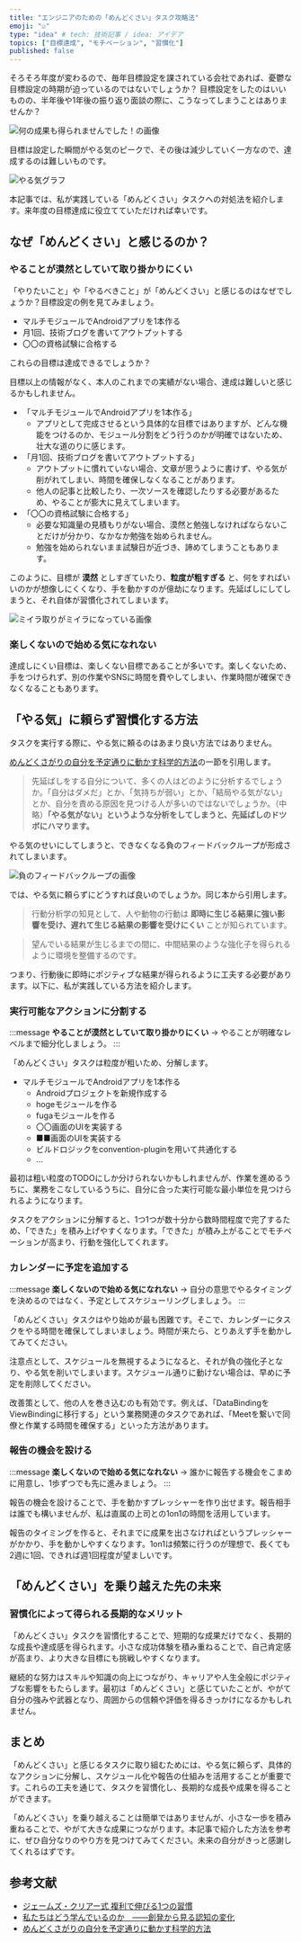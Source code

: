 ```yaml
---
title: "エンジニアのための「めんどくさい」タスク攻略法"
emoji: "☑️"
type: "idea" # tech: 技術記事 / idea: アイデア
topics: ["目標達成", "モチベーション", "習慣化"]
published: false
---
```


そろそろ年度が変わるので、毎年目標設定を課されている会社であれば、憂鬱な目標設定の時期が迫っているのではないでしょうか？
目標設定をしたのはいいものの、半年後や1年後の振り返り面談の際に、こうなってしまうことはありませんか？

![何の成果も得られませんでした！の画像](/images/3b24a8e0df2982/nannoseikamo_eraremasenndesita.png)

目標は設定した瞬間がやる気のピークで、その後は減少していく一方なので、達成するのは難しいものです。

![やる気グラフ](/images/3b24a8e0df2982/motivation-graph.png)

本記事では、私が実践している「めんどくさい」タスクへの対処法を紹介します。来年度の目標達成に役立てていただければ幸いです。

## なぜ「めんどくさい」と感じるのか？
### やることが漠然としていて取り掛かりにくい
「やりたいこと」や「やるべきこと」が「めんどくさい」と感じるのはなぜでしょうか？目標設定の例を見てみましょう。

- マルチモジュールでAndroidアプリを1本作る
- 月1回、技術ブログを書いてアウトプットする
- 〇〇の資格試験に合格する

これらの目標は達成できるでしょうか？

目標以上の情報がなく、本人のこれまでの実績がない場合、達成は難しいと感じるかもしれません。

- 「マルチモジュールでAndroidアプリを1本作る」
  - アプリとして完成させるという具体的な目標ではありますが、どんな機能をつけるのか、モジュール分割をどう行うのかが明確ではないため、壮大な道のりに感じます。
- 「月1回、技術ブログを書いてアウトプットする」
  - アウトプットに慣れていない場合、文章が思うように書けず、やる気が削がれてしまい、時間を確保しなくなることがあります。
  - 他人の記事と比較したり、一次ソースを確認したりする必要があるため、やることが膨大に見えてしまいます。
- 「〇〇の資格試験に合格する」
  - 必要な知識量の見積もりがない場合、漠然と勉強しなければならないことだけが分かり、なかなか勉強を始められません。
  - 勉強を始められないまま試験日が近づき、諦めてしまうこともあります。

このように、目標が **漠然** としすぎていたり、**粒度が粗すぎる** と、何をすればいいのかが想像しにくくなり、手を動かすのが億劫になります。先延ばしにしてしまうと、それ自体が習慣化されてしまいます。

![ミイラ取りがミイラになっている画像](/images/3b24a8e0df2982/mummy_hunter.webp)

### 楽しくないので始める気になれない
達成しにくい目標は、楽しくない目標であることが多いです。楽しくないため、手をつけられず、別の作業やSNSに時間を費やしてしまい、作業時間が確保できなくなることもあります。

## 「やる気」に頼らず習慣化する方法
タスクを実行する際に、やる気に頼るのはあまり良い方法ではありません。

[めんどくさがりの自分を予定通りに動かす科学的方法](https://amzn.to/4c1qbzZ)の一節を引用します。

> 先延ばしをする自分について、多くの人はどのように分析するでしょうか。「自分はダメだ」とか、「気持ちが弱い」とか、「結局やる気がない」とか、自分を責める原因を見つける人が多いのではないでしょうか。（中略）**「やる気がない」というような分析をしてしまうと、先延ばしのドツボにハマります。**

やる気のせいにしてしまうと、できなくなる負のフィードバックループが形成されてしまいます。

![負のフィードバックループの画像](/images/3b24a8e0df2982/negative-feedback-loop.png)

では、やる気に頼らずにどうすれば良いのでしょうか。同じ本から引用します。

> 行動分析学の知見として、人や動物の行動は **即時に生じる結果に強い影響を受け、遅れて生じる結果の影響を受けにくい** ことが知られています。

> 望んでいる結果が生じるまでの間に、中間結果のような強化子を得られるように環境を整備するのです。

つまり、行動後に即時にポジティブな結果が得られるように工夫する必要があります。以下に、私が実践している方法を紹介します。

### 実行可能なアクションに分割する

:::message
**やることが漠然としていて取り掛かりにくい** 
→ やることが明確なレベルまで細分化しましょう。
:::

「めんどくさい」タスクは粒度が粗いため、分解します。

- マルチモジュールでAndroidアプリを1本作る
  - Androidプロジェクトを新規作成する
  - hogeモジュールを作る
  - fugaモジュールを作る
  - 〇〇画面のUIを実装する
  - ■■画面のUIを実装する
  - ビルドロジックをconvention-pluginを用いて共通化する
  - ...

最初は粗い粒度のTODOにしか分けられないかもしれませんが、作業を進めるうちに、業務をこなしているうちに、自分に合った実行可能な最小単位を見つけられるようになります。

タスクをアクションに分解すると、1つ1つが数十分から数時間程度で完了するため、「できた」を積み上げやすくなります。「できた」が積み上がることでモチベーションが高まり、行動を強化してくれます。

### カレンダーに予定を追加する

:::message
**楽しくないので始める気になれない**
→ 自分の意思でやるタイミングを決めるのではなく、予定としてスケジューリングしましょう。
:::

「めんどくさい」タスクはやり始めが最も困難です。そこで、カレンダーにタスクをやる時間を確保してしまいましょう。時間が来たら、とりあえず手を動かしてみてください。

注意点として、スケジュールを無視するようになると、それが負の強化子となり、やる気を削いでしまいます。スケジュール通りに動けない場合は、早めに予定を削除してください。

改善策として、他の人を巻き込むのも有効です。例えば、「DataBindingをViewBindingに移行する」という業務関連のタスクであれば、「Meetを繋いで同僚と作業する時間を確保する」といった方法があります。

### 報告の機会を設ける

:::message
**楽しくないので始める気になれない**
→ 誰かに報告する機会をこまめに用意し、1歩ずつでも先に進みましょう。
:::

報告の機会を設けることで、手を動かすプレッシャーを作り出せます。報告相手は誰でも構いませんが、私は直属の上司との1on1の時間を活用しています。

報告のタイミングを作ると、それまでに成果を出さなければというプレッシャーがかかり、手を動かしやすくなります。1on1は頻繁に行うのが理想で、長くても2週に1回、できれば週1回程度が望ましいです。

## 「めんどくさい」を乗り越えた先の未来
### 習慣化によって得られる長期的なメリット

「めんどくさい」タスクを習慣化することで、短期的な成果だけでなく、長期的な成長や達成感を得られます。小さな成功体験を積み重ねることで、自己肯定感が高まり、より大きな目標にも挑戦しやすくなります。

継続的な努力はスキルや知識の向上につながり、キャリアや人生全般にポジティブな影響をもたらします。最初は「めんどくさい」と感じていたことが、やがて自分の強みや武器となり、周囲からの信頼や評価を得るきっかけになるかもしれません。

## まとめ

「めんどくさい」と感じるタスクに取り組むためには、やる気に頼らず、具体的なアクションに分解し、スケジュール化や報告の仕組みを活用することが重要です。これらの工夫を通じて、タスクを習慣化し、長期的な成長や成果を得ることができます。

「めんどくさい」を乗り越えることは簡単ではありませんが、小さな一歩を積み重ねることで、やがて大きな成果につながります。本記事で紹介した方法を参考に、ぜひ自分なりのやり方を見つけてみてください。未来の自分がきっと感謝してくれるはずです。

## 参考文献
- [ジェームズ・クリアー式 複利で伸びる1つの習慣](https://amzn.to/4bSAy9i)
- [私たちはどう学んでいるのか　――創発から見る認知の変化](https://amzn.to/41YSYRk)
- [めんどくさがりの自分を予定通りに動かす科学的方法](https://amzn.to/4c1qbzZ)
